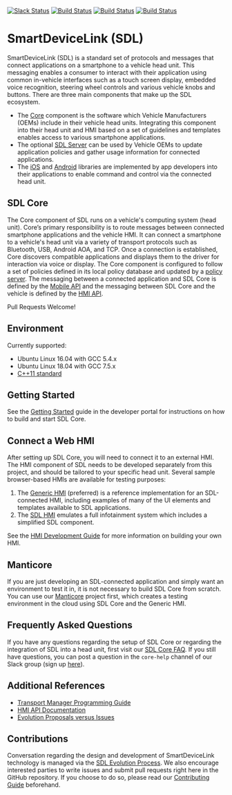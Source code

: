 [![Slack Status](http://sdlslack.herokuapp.com/badge.svg)](http://slack.smartdevicelink.com)
[![Build Status](https://opensdl-jenkins.prjdmz.luxoft.com/job/develop_nightly_coverage/badge/icon?subject=UT%20coverage%20build)](https://opensdl-jenkins.prjdmz.luxoft.com/job/develop_nightly_coverage/)
[![Build Status](https://opensdl-jenkins.prjdmz.luxoft.com/view/Smokes/job/Develop_TCP_ATF_Smoke_P/badge/icon?subject=Smoke%20tests)](https://opensdl-jenkins.prjdmz.luxoft.com/view/Smokes/job/Develop_TCP_ATF_Smoke_P/)
[![Build Status](https://opensdl-jenkins.prjdmz.luxoft.com/job/Develop_SDL_Checkstyle/badge/icon?subject=Coding%20style)](https://opensdl-jenkins.prjdmz.luxoft.com/job/Develop_SDL_Checkstyle/)

# SmartDeviceLink (SDL)

SmartDeviceLink (SDL) is a standard set of protocols and messages that connect applications on a smartphone to a vehicle head unit. This messaging enables a consumer to interact with their application using common in-vehicle interfaces such as a touch screen display, embedded voice recognition, steering wheel controls and various vehicle knobs and buttons. There are three main components that make up the SDL ecosystem.

  * The [Core](https://github.com/smartdevicelink/sdl_core) component is the software which Vehicle Manufacturers (OEMs) include in their vehicle head units. Integrating this component into their head unit and HMI based on a set of guidelines and templates enables access to various smartphone applications.
  * The optional [SDL Server](https://github.com/smartdevicelink/sdl_server) can be used by Vehicle OEMs to update application policies and gather usage information for connected applications.
  * The [iOS](https://github.com/smartdevicelink/sdl_ios) and [Android](https://github.com/smartdevicelink/sdl_android) libraries are implemented by app developers into their applications to enable command and control via the connected head unit.

## SDL Core

The Core component of SDL runs on a vehicle's computing system (head unit). Core’s primary responsibility is to route messages between connected smartphone applications and the vehicle HMI. It can connect a smartphone to a vehicle's head unit via a variety of transport protocols such as Bluetooth, USB, Android AOA, and TCP. Once a connection is established, Core discovers compatible applications and displays them to the driver for interaction via voice or display. The Core component is configured to follow a set of policies defined in its local policy database and updated by a [policy server](https://www.github.com/smartdevicelink/sdl_server). The messaging between a connected application and SDL Core is defined by the [Mobile API](https://github.com/smartdevicelink/sdl_core/blob/master/src/components/interfaces/MOBILE_API.xml) and the messaging between SDL Core and the vehicle is defined by the [HMI API](https://github.com/smartdevicelink/sdl_core/blob/master/src/components/interfaces/HMI_API.xml).

Pull Requests Welcome!

## Environment
Currently supported:
* Ubuntu Linux 16.04 with GCC 5.4.x
* Ubuntu Linux 18.04 with GCC 7.5.x
* [C++11 standard](https://github.com/smartdevicelink/sdl_evolution/issues/132)

## Getting Started
See the [Getting Started](https://smartdevicelink.com/en/guides/core/getting-started/install-and-run/) guide in the developer portal for instructions on how to build and start SDL Core.

## Connect a Web HMI
After setting up SDL Core, you will need to connect it to an external HMI. The HMI component of SDL needs to be developed separately from this project, and should be tailored to your specific head unit. Several sample browser-based HMIs are available for testing purposes:

  1. The [Generic HMI](https://github.com/smartdevicelink/generic_hmi) (preferred) is a reference implementation for an SDL-connected HMI, including examples of many of the UI elements and templates available to SDL applications.
  2. The [SDL HMI](https://github.com/smartdevicelink/sdl_hmi) emulates a full infotainment system which includes a simplified SDL component.

See the [HMI Development Guide](https://smartdevicelink.com/en/guides/core/integrating-your-hmi/sdl-core-and-hmi-communication/) for more information on building your own HMI.

## Manticore
If you are just developing an SDL-connected application and simply want an environment to test it in, it is not necessary to build SDL Core from scratch. You can use our [Manticore](https://smartdevicelink.com/resources/manticore/) project first, which creates a testing environment in the cloud using SDL Core and the Generic HMI.

## Frequently Asked Questions

If you have any questions regarding the setup of SDL Core or regarding the integration of SDL into a head unit, first visit our [SDL Core FAQ](https://smartdevicelink.com/en/guides/core/faq/). If you still have questions, you can post a question in the `core-help` channel of our Slack group (sign up [here](http://slack.smartdevicelink.com/)).

## Additional References

  * [Transport Manager Programming Guide](https://smartdevicelink.com/en/guides/core/transport-manager-programming/)
  * [HMI API Documentation](https://smartdevicelink.com/en/docs/hmi/master/overview/)
  * [Evolution Proposals versus Issues](https://github.com/smartdevicelink/sdl_evolution/blob/master/proposals_versus_issues.md)

## Contributions

Conversation regarding the design and development of SmartDeviceLink technology is managed via the [SDL Evolution Process](https://github.com/smartdevicelink/sdl_evolution/blob/master/process.md). We also encourage interested parties to write issues and submit pull requests right here in the GitHub repository. If you choose to do so, please read our [Contributing Guide](https://github.com/smartdevicelink/sdl_core/blob/master/.github/CONTRIBUTING.md) beforehand.
